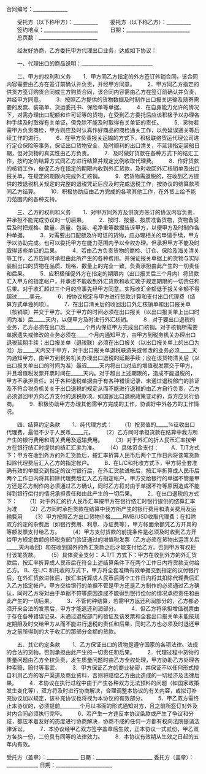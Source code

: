 
 


合同编号：______________


　　受托方（以下称甲方）：__________
　　委托方（以下称乙方）：__________
　　签约地点：______________________
　　日期：__________________________
　　总页数：________________________


　　经友好协商，乙方委托甲方代理出口业务，达成如下协议：


　　一、代理出口的商品说明：_____________________________


　　二、甲方的权利和义务
　　1．甲方同乙方指定的外方签订外销合同，该合同内容需要由乙方在签订前确认并负责，并经甲方同意。
　　2．甲方同乙方指定的供货方签订购货合同或三方购货合同，该合同内容需由乙方在签订前确认并负责，并经甲方同意。
　　3．按照乙方提供的货物数据及时制作出口报关运输及随寄需要的发票、装箱单、货运委托书、保险单等单据。
　　4．在自身能力允许的情况下，对需办理出口配额和许可证等的货物，在受到乙方委托后应该积极予以办理各种手续及时取得有关单证，但免除不能及时取得有关单证的责任。
　　5．货物若需甲方负责商检，甲方则应及时认真作好商品的商检通关工作，以免延误通关等后续工作的进行。
　　6．在甲方负责报关运输的方式下，积极联络货运代理公司进行定仓保险等事务，保证出口货物安全、及时顺利的出口清关，不延误指定装船日期，但对货物的真实性由乙方负责。
　　7．及时做好货款在各种方式下的结汇工作，按约定的结算方式同乙方进行结算并规定比例收取代理费。
　　8．作好货款的核销工作，催促乙方在指定的期限内收到外汇货款，及时收回外汇核销单及出口报关单，在规定的期限内完成外汇核销。
　　9．若货物需退税的，在收到乙方提供的按退税机关规定的完整的退税凭证后应及时完成退税工作，按协议的结算款项同乙方结算。
　　10．积极协助应由乙方完成的各项其他工作，在外贸上给予能力范围内的各种支持。


　　三、乙方的权利和义务
　　1．对甲方同外方及供货方签订的协议内容负责，并承担不能完成协议的一切后果。
　　2．按时、按量、按质准备货物，货物备妥后及时把规格、数量、质量、包装、毛净重等数据告诉甲方，以便甲方及时制作各种单据。
　　3．对需要出口配额及许可证的货物，应办理相关的申请手续，甲方予以协助完成。也可以委托甲方在能力范围内予以全权办理。但承担甲方不能及时取得该些单证的后果。
　　4．若由乙方负责货物的商检、订仓、保险及海关清关等工作，乙方应同时承担由此所产生的各种费用。并保证报关单据上的货物与实际装船出口的货物在品质、规格、数量上的完全一致，负责承担由此产生的一切责任和后果。
　　5．应积极催促外方在指定的期限内（出口报关后三个月内）将货款汇入甲方的指定帐户，并承担不能收到外汇货款和收汇晚于规定期限的一切责任和后果。对于收汇超过三个月的应事先经甲方同意。实际收汇金额低于报关金额不得超过_____美元。
　　6．按协议规定与甲方进行货款计算和支付出口代理费（结算方式单独列项）。
　　7．在出口清关后的收回出口外汇核销单和出口报关单（核销联）并交于甲方。交于甲方的时间必须在出口报关（以出口报关单上出口时间为准）后_____天内，以便甲方及时进行外汇核销。
　　8．对于要出口退税的业务，乙方必须在出口后________个月内保证甲方完成出口核销。对于核销所需要单据遗失或修改的业务必须在_____个月内通知甲方，由甲方到税务机关办理出口退税延期手续；出口报关单（退税联）必须在出口报关（以出口报关单上的出口为准）后_____天内交于甲方，对于出口报关单退税联遗失或修改的业务必须_____天内通知甲方，由甲方到税务机关办理出口退税的延期手续；应在该货物清关后（以出口报关单出口的时间为准）最迟_____天内将出口对应的增值税发票交于甲方，并且增值税发票开票时间在_____天内。对于超出上述期限的，造成不能退税的，甲方不承担责任。对于各种退税单据由于有各种错误记录、未通过退税部门的验证及不符合税务机关关于出口退税的规定从而不能进行退税的由乙方自行负责，乙方必须退回甲方向乙方支付的退税款项。如国家出口退税政策变动的，双方应另行协商。
　　9．积极协助甲方办理其他需甲方完成的工作，协调好中外各方的工作情况。


　　四、结算约定条款
　　1．纯代理方式：
　　（1）按货值的_____%征收出口代理费，最低不少于人民币_____元。
　　（2）乙方同时承担货款在结算中我方所产生的银行费用和清关费用及运输费用。
　　（3）对于外汇的折人民币汇率按甲方在银行结汇时提供的结汇汇率为准。
　　（4）具体资金支付：
　　A．T/T方式下：甲方在收到外方的外汇货款后，按汇率折算人民币后两个工作日内将该笔货款扣除代理费后汇入乙方的指定帐户。
　　B．在L/C和托收方式下，甲方将全套准确有效的单据交到指定的议付银行后，在外汇货款进帐后，按汇率折算成人民币后两个工作日内将其扣除代理费后汇入乙方指定帐户。甲方交给银行的单据不管是甲方还是乙方制作的必须通过乙方确认，同时乙方将对由于单据不符等原因造成不能得到银行偿付的情况承担责任和由此产生的一切后果。
　　2．在出口退税的方式下：
　　（1）对于外汇的折人民币汇率按甲方在银行结汇时银行提供的结算汇率为准
　　（2）乙方同时承担货款在结算中我方所产生的银行费用和清关费用及运输费用
　　（3）甲方按照乙方出口货物价格_____RMB/USD收取代理费；在扣除双方约定的杂费后（如银行费用、利息、办证费等），甲方帐面余额凭乙方开具的等额发票支付给乙方。
　　（4）甲方支付货款的前提条件是必须及时收到乙方开给甲方规定数额的经税务部门验证通过的增值税发票（乙方必须在货物出运清关后_____天内收回）和在收到国外的外汇货款之后才能支付给乙方。否则甲方有权拒付该笔货款。
　　（5）具体资金支付：
A.T/T 方式下：甲方在收到外方的外汇货款后，按汇率折算成人民币后在符合上述结算条件下在两个工作日内将货款支付给乙方。
B、在L/C 和托收的方式下，甲方将全套准确有效单据交到指定的议付银行后，在外汇货款进帐后，按汇率折算成人民币后两个工作日内将其扣除代理费后汇入乙方指定帐户。甲方交给银行的单据不管是甲方还是乙方制作的必须通过乙方确认，同时乙方将对由于单据不符等原因造成不能得到银行偿付的情况承担责任和由此产生的一切后果。
　　3．不管何种结算，若需甲方返还利润部分的，乙方都必须开来合法的发票后，甲方才能返还利润部分。
　　4．但乙方将承担增值税票由于存在各种错误记录、未通过退税部门的验证及该发票和全套出口报关单未能按规定期限及时交给甲方从而不能进行退税的责任和后果，同时乙方也必须及时退还甲方之前所得到的大于收汇的那部分金额的货款。


　　五、其它约定条款
　　1．乙方保证出口的货物是遵守国家的各项法律、法规的合法的货物，否则承担由此产生的一切责任和后果。
　　2．代理过程中货物的质量问题由乙方全权负责，发生质量问题时由乙方全权处理，甲方协助乙方处理各种索赔、赔付等事宜。
　　3．甲方保证乙方的商业秘密，并保证不以任何形式擅自利用乙方的客户渠道及商业资料，否则将赔偿乙方由此造成的一切经济及法律后果。
　　4．本协议在执行过程中由于产生各种双方无法预料的问题（如国家政策发生变化等），双方将及时进行协商解决，合理调整本协议的有关内容，或拟订补充协议加以规定，该补充协议也将视为本协议的有效部分。
　　5．甲乙双方需终止本协议的，必须提前________个月以书面的形式通知对方，且之前所签订对外及对内合同必须执行完毕。
　　6．若产生一方违反本协议条款或产生了争议和分歧，都应本着友好的态度进行协商解决，协商不成的任何一方都有权向法院提请法律诉讼。
　　7．本协议经甲乙双方签字盖章后生效，正本协议一式贰份，甲乙双方各执一份，二份具有同等的法律效力。
　　8．本协议有效期从生效之日起的五年内有效。


 


受托方（盖章）：_____________
日期：_______________________
委托方（盖章）：_____________
日期：_______________________
 


 

 
 
 
 
 
  


  
 

  


  


  
 
 
 
 

